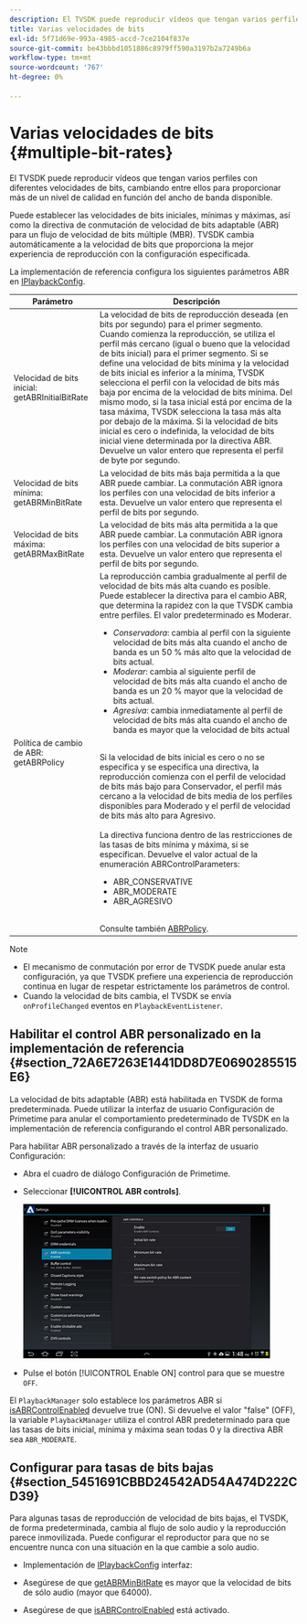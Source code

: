 ```yaml
---
description: El TVSDK puede reproducir vídeos que tengan varios perfiles con diferentes velocidades de bits, cambiando entre ellos para proporcionar más de un nivel de calidad en función del ancho de banda disponible.
title: Varias velocidades de bits
exl-id: 5f71d69e-993a-4985-accd-7ce2104f837e
source-git-commit: be43bbbd1051886c8979ff590a3197b2a7249b6a
workflow-type: tm+mt
source-wordcount: '767'
ht-degree: 0%

---
```


# Varias velocidades de bits {#multiple-bit-rates}

El TVSDK puede reproducir vídeos que tengan varios perfiles con diferentes velocidades de bits, cambiando entre ellos para proporcionar más de un nivel de calidad en función del ancho de banda disponible.

Puede establecer las velocidades de bits iniciales, mínimas y máximas, así como la directiva de conmutación de velocidad de bits adaptable (ABR) para un flujo de velocidad de bits múltiple (MBR). TVSDK cambia automáticamente a la velocidad de bits que proporciona la mejor experiencia de reproducción con la configuración especificada.

La implementación de referencia configura los siguientes parámetros ABR en [IPlaybackConfig](https://help.adobe.com/en_US/primetime/api/reference_implementation/android/javadoc/com/adobe/primetime/reference/config/IPlaybackConfig.html).

| Parámetro | Descripción |
|--- |--- |
| Velocidad de bits inicial: getABRInitialBitRate | La velocidad de bits de reproducción deseada (en bits por segundo) para el primer segmento. Cuando comienza la reproducción, se utiliza el perfil más cercano (igual o bueno que la velocidad de bits inicial) para el primer segmento.  Si se define una velocidad de bits mínima y la velocidad de bits inicial es inferior a la mínima, TVSDK selecciona el perfil con la velocidad de bits más baja por encima de la velocidad de bits mínima. Del mismo modo, si la tasa inicial está por encima de la tasa máxima, TVSDK selecciona la tasa más alta por debajo de la máxima. Si la velocidad de bits inicial es cero o indefinida, la velocidad de bits inicial viene determinada por la directiva ABR.  Devuelve un valor entero que representa el perfil de byte por segundo. |
| Velocidad de bits mínima: getABRMinBitRate | La velocidad de bits más baja permitida a la que ABR puede cambiar. La conmutación ABR ignora los perfiles con una velocidad de bits inferior a esta. Devuelve un valor entero que representa el perfil de bits por segundo. |
| Velocidad de bits máxima: getABRMaxBitRate | La velocidad de bits más alta permitida a la que ABR puede cambiar. La conmutación ABR ignora los perfiles con una velocidad de bits superior a esta. Devuelve un valor entero que representa el perfil de bits por segundo. |
| Política de cambio de ABR: getABRPolicy | La reproducción cambia gradualmente al perfil de velocidad de bits más alta cuando es posible. Puede establecer la directiva para el cambio ABR, que determina la rapidez con la que TVSDK cambia entre perfiles. El valor predeterminado es Moderar. <ul><li>*Conservadora*: cambia al perfil con la siguiente velocidad de bits más alta cuando el ancho de banda es un 50 % más alto que la velocidad de bits actual. </li><li>*Moderar*: cambia al siguiente perfil de velocidad de bits más alta cuando el ancho de banda es un 20 % mayor que la velocidad de bits actual.</li><li>*Agresiva*: cambia inmediatamente al perfil de velocidad de bits más alta cuando el ancho de banda es mayor que la velocidad de bits actual</li></ul><br/>Si la velocidad de bits inicial es cero o no se especifica y se especifica una directiva, la reproducción comienza con el perfil de velocidad de bits más bajo para Conservador, el perfil más cercano a la velocidad de bits media de los perfiles disponibles para Moderado y el perfil de velocidad de bits más alto para Agresivo.<br/><br/>La directiva funciona dentro de las restricciones de las tasas de bits mínima y máxima, si se especifican.  Devuelve el valor actual de la enumeración ABRControlParameters: <ul><li>ABR_CONSERVATIVE</li><li>ABR_MODERATE </li><li>ABR_AGRESIVO</li></ul><br>Consulte también [ABRPolicy](https://help.adobe.com/en_US/primetime/api/psdk/javadoc/com/adobe/mediacore/ABRControlParameters.ABRPolicy.html). |

>[!NOTE]
>
>* El mecanismo de conmutación por error de TVSDK puede anular esta configuración, ya que TVSDK prefiere una experiencia de reproducción continua en lugar de respetar estrictamente los parámetros de control.
>* Cuando la velocidad de bits cambia, el TVSDK se envía `onProfileChanged` eventos en `PlaybackEventListener`.


## Habilitar el control ABR personalizado en la implementación de referencia {#section_72A6E7263E1441DD8D7E0690285515E6}

La velocidad de bits adaptable (ABR) está habilitada en TVSDK de forma predeterminada. Puede utilizar la interfaz de usuario Configuración de Primetime para anular el comportamiento predeterminado de TVSDK en la implementación de referencia configurando el control ABR personalizado.

Para habilitar ABR personalizado a través de la interfaz de usuario Configuración:

* Abra el cuadro de diálogo Configuración de Primetime.
* Seleccionar **[!UICONTROL ABR controls]**.

   ![](assets/abr-configuration.jpg)

* Pulse el botón [!UICONTROL Enable ON] control para que se muestre `OFF`.

El `PlaybackManager` solo establece los parámetros ABR si [isABRControlEnabled](https://help.adobe.com/en_US/primetime/api/reference_implementation/android/javadoc/com/adobe/primetime/reference/config/IPlaybackConfig.html) devuelve true (ON). Si devuelve el valor &quot;false&quot; (OFF), la variable `PlaybackManager` utiliza el control ABR predeterminado para que las tasas de bits inicial, mínima y máxima sean todas 0 y la directiva ABR sea `ABR_MODERATE`.

## Configurar para tasas de bits bajas {#section_5451691CBBD24542AD54A474D222CD39}

Para algunas tasas de reproducción de velocidad de bits bajas, el TVSDK, de forma predeterminada, cambia al flujo de solo audio y la reproducción parece inmovilizada. Puede configurar el reproductor para que no se encuentre nunca con una situación en la que cambie a solo audio.

* Implementación de [IPlaybackConfig](https://help.adobe.com/en_US/primetime/api/reference_implementation/android/javadoc/com/adobe/primetime/reference/config/IPlaybackConfig.html) interfaz:

* Asegúrese de que [getABRMinBitRate](https://help.adobe.com/en_US/primetime/api/reference_implementation/android/javadoc/com/adobe/primetime/reference/config/IPlaybackConfig.html#getABRMinBitRate()) es mayor que la velocidad de bits de sólo audio (mayor que 64000).
* Asegúrese de que [isABRControlEnabled](https://help.adobe.com/en_US/primetime/api/reference_implementation/android/javadoc/com/adobe/primetime/reference/config/IPlaybackConfig.html#isABRControlEnabled()) está activado.
